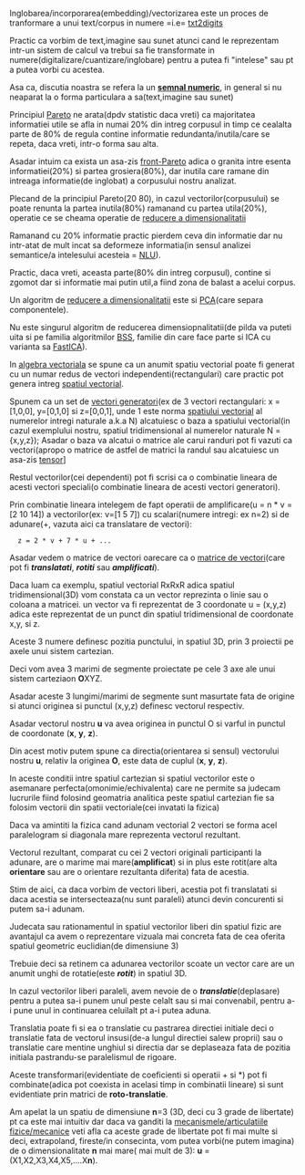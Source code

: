 
Inglobarea/incorporarea(embedding)/vectorizarea este un proces de tranformare a unui text/corpus in numere =i.e= [txt2digits](https://nathanleclaire.com/blog/2024/03/11/creating-and-visualizing-embeddings-with-ollama-and-chatgpt/)

Practic ca vorbim de text,imagine sau sunet atunci cand le reprezentam intr-un sistem de calcul va trebui sa fie transformate in numere(digitalizare/cuantizare/inglobare) pentru a putea fi "intelese" sau pt a putea vorbi cu acestea.

Asa ca, discutia noastra se refera la un [**semnal numeric**](https://en.wikipedia.org/wiki/Signal_separation), in general si nu neaparat la o forma particulara a sa(text,imagine sau sunet)

Principiul [Pareto](https://ro.wikipedia.org/wiki/Principiul_Pareto) ne arata(dpdv statistic daca vreti) ca majoritatea informatiei utile se afla in numai 20% din intreg corpusul in timp ce cealalta parte de 80% de regula contine informatie redundanta/inutila/care se repeta, daca vreti, intr-o forma sau alta.

Asadar intuim ca exista un asa-zis [front-Pareto](https://en.wikipedia.org/wiki/Pareto_front) adica o granita intre esenta informatiei(20%) si partea grosiera(80%), dar inutila care ramane din intreaga informatie(de inglobat) a corpusului nostru analizat.

Plecand de la principiul Pareto(20 80), in cazul vectorilor(corpusului) se poate renunta la partea inutila(80%) ramanand cu partea utila(20%), operatie ce se cheama operatie de [reducere a dimensionalitatii](https://nathanleclaire.com/blog/2024/03/11/creating-and-visualizing-embeddings-with-ollama-and-chatgpt/)

Ramanand cu 20% informatie practic pierdem ceva din informatie dar nu intr-atat de mult incat sa deformeze informatia(in sensul analizei semantice/a intelesului acesteia = [NLU](https://en.wikipedia.org/wiki/Natural_language_understanding)).

Practic, daca vreti, aceasta parte(80% din intreg corpusul), contine si zgomot dar si informatie mai putin util,a fiind zona de balast a acelui corpus.

Un algoritm de [reducere a dimensionalitatii](https://nathanleclaire.com/blog/2024/03/11/creating-and-visualizing-embeddings-with-ollama-and-chatgpt/) este si [PCA](https://users.utcluj.ro/~robert/srf/prs_lab_ro_PCA.pdf)(care separa componentele). 

Nu este singurul algoritm de reducerea dimensiopnalitatii(de pilda va puteti uita si pe familia algoritmilor [BSS](https://scikit-learn.org/1.5/auto_examples/decomposition/plot_ica_blind_source_separation.html), familie din care face parte si ICA cu varianta sa [FastICA](https://scikit-learn.org/dev/modules/generated/sklearn.decomposition.FastICA.html)).

In [algebra vectoriala](https://cismasemanuel.com/wp-content/uploads/2016/09/set-1-baze-vectoriale.pdf) se spune ca un anumit spatiu vectorial poate fi generat cu un numar redus de vectori independenti(rectangulari) care practic pot genera intreg [spatiul vectorial](https://www.math.uaic.ro/~mcrasm/depozit/Algebra_liniara_Fizica.pdf).

Spunem ca un set de [vectori generatori](https://www.ucv.ro/pdf/departamente_academice/dma/suporturi_curs/pp_curs.pdf)(ex de 3 vectori rectangulari: x = [1,0,0], y=[0,1,0] si z=[0,0,1], unde 1 este norma [spatiului vectorial](https://ro.wikipedia.org/wiki/Dimensiune_(spa%C8%9Biu_vectorial)) al numerelor intregi naturale a.k.a N) alcatuiesc o baza a spatiului vectorial(in cazul exemplului nostru, spatiul tridimensional al numerelor naturale N = {x,y,z}); Asadar o baza va alcatui o matrice ale carui randuri pot fi vazuti ca vectori(apropo o matrice de astfel de matrici la randul sau alcatuiesc un asa-zis [tensor](https://ro.wikipedia.org/wiki/Tensor)]

Restul vectorilor(cei dependenti) pot fi scrisi ca o combinatie lineara de acesti vectori speciali(o combinatie lineara de acesti vectori  generatori).

Prin combinatie lineara intelegem de fapt operatii de amplificare(u = n * v = [2 10 14]) a vectorilor(ex: v=[1 5 7]) cu scalari(numere intregi: ex n=2) si de adunare(+, vazuta aici ca translatare de vectori):

      z = 2 * v + 7 * u + ... 

Asadar vedem o matrice de vectori oarecare ca o [matrice de vectori](https://en.wikipedia.org/wiki/Singular_value_decomposition)(care pot fi ***translatati***, ***rotiti*** sau ***amplificati***).

Daca luam ca exemplu, spatiul vectorial RxRxR adica spatiul tridimensional(3D) vom constata ca un vector reprezinta o linie sau o coloana a matricei.
un vector va fi reprezentat de 3 coordonate u = (x,y,z) adica este reprezentat de un punct din spatiul tridimensional de coordonate x,y, si z.

Aceste 3 numere definesc pozitia punctului, in spatiul 3D, prin 3 proiectii pe axele unui sistem cartezian.

Deci vom avea 3 marimi de segmente proiectate pe cele 3 axe ale unui sistem carteziaon **O**XYZ.

Asadar aceste 3 lungimi/marimi de segmente sunt masurtate fata de origine si atunci originea si punctul (x,y,z) definesc vectorul respectiv.

Asadar vectorul nostru **u** va avea originea in punctul O si varful in punctul de coordonate (**x**, **y**, **z**).

Din acest motiv putem spune ca directia(orientarea si sensul) vectorului nostru **u**, relativ la originea **O**,  este data de cuplul (**x**, **y**, **z**).

In aceste conditii intre spatiul cartezian si spatiul vectorilor este o asemanare perfecta(omonimie/echivalenta) care ne permite sa judecam lucrurile fiind folosind geomatria analitica peste spatiul cartezian fie sa folosim vectorii din spatii vectoriale(cei invatati la fizica)

Daca va amintiti la fizica cand adunam vectorial 2 vectori se forma acel paralelogram si diagonala mare reprezenta vectorul rezultant.

Vectorul rezultant, comparat cu cei 2 vectori originali participanti la adunare, are o marime mai mare(**amplificat**) si in plus este rotit(are alta **orientare** sau are o orientare rezultanta diferita) fata de acestia.

Stim de aici, ca daca vorbim de vectori liberi, acestia pot fi translatati si daca acestia se intersecteaza(nu sunt paraleli) atunci devin concurenti si putem sa-i adunam.

Judecata sau rationamentul in spatiul vectorilor liberi din spatiul fizic are avantajul ca avem o reprezentare vizuala mai concreta fata de cea oferita spatiul geometric euclidian(de dimensiune 3)

Trebuie deci sa retinem ca adunarea vectorilor scoate un vector care are un anumit unghi de rotatie(este ***rotit***) in spatiul 3D.

In cazul vectorilor liberi paraleli, avem nevoie de o ***translatie***(deplasare) pentru a putea sa-i punem unul peste celalt sau si mai convenabil,  pentru a-i pune unul in continuarea celuilalt pt a-i putea aduna.

Translatia poate fi si ea o translatie cu pastrarea directiei initiale deci o translatie fata de vectorul insusi(de-a lungul directiei salew proprii) sau o translatie care mentine unghiul si directia dar se deplaseaza fata de pozitia initiala pastrandu-se paralelismul de rigoare.

Aceste transformari(evidentiate de coeficienti si operatii + si *) pot fi combinate(adica pot coexista in acelasi timp in combinatii lineare) si sunt evidentiate prin matrici de **roto-translatie**.

Am apelat la un spatiu de dimensiune **n**=3 (3D, deci cu 3 grade de libertate) pt ca este mai intuitiv dar daca va ganditi la [mecanismele/articulatiile fizice/mecanice](https://sim.tuiasi.ro/wp-content/uploads/2019/11/CURS-OMM1-Mecanisme.pdf) veti afla ca aceste grade de libertate pot fi mai multe si deci, extrapoland, fireste/in consecinta, vom putea vorbi(ne putem imagina) de o dimensionalitate **n** mai mare( mai mult de 3): **u** = (X1,X2,X3,X4,X5,....X**n**).



